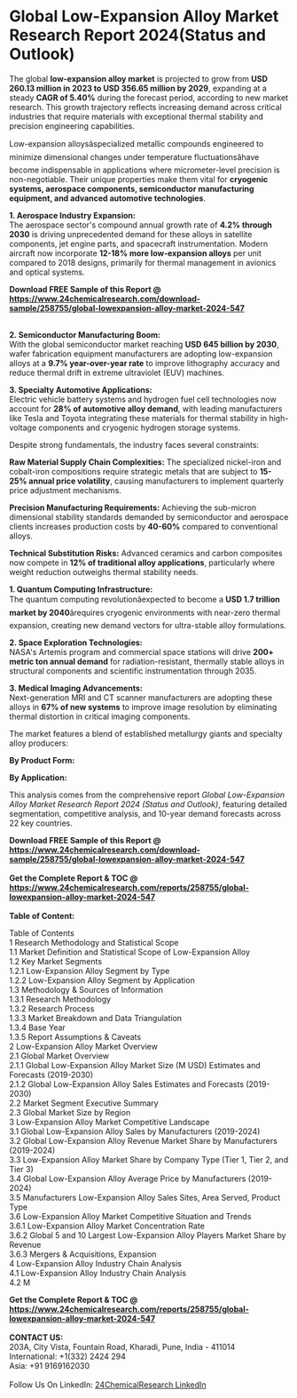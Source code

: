 <h1>Global Low-Expansion Alloy Market Research Report 2024(Status and Outlook)</h1><p>The global <strong>low-expansion alloy market</strong> is projected to grow from <strong>USD 260.13 million in 2023 to USD 356.65 million by 2029</strong>, expanding at a steady <strong>CAGR of 5.40%</strong> during the forecast period, according to new market research. This growth trajectory reflects increasing demand across critical industries that require materials with exceptional thermal stability and precision engineering capabilities.</p><p>Low-expansion alloysâspecialized metallic compounds engineered to minimize dimensional changes under temperature fluctuationsâhave become indispensable in applications where micrometer-level precision is non-negotiable. Their unique properties make them vital for <strong>cryogenic systems, aerospace components, semiconductor manufacturing equipment, and advanced automotive technologies</strong>.</p><p><strong>1. Aerospace Industry Expansion:</strong><br>
The aerospace sector's compound annual growth rate of <strong>4.2% through 2030</strong> is driving unprecedented demand for these alloys in satellite components, jet engine parts, and spacecraft instrumentation. Modern aircraft now incorporate <strong>12-18% more low-expansion alloys</strong> per unit compared to 2018 designs, primarily for thermal management in avionics and optical systems.</p><div><b>Download FREE Sample of this Report @ 
            <a href="https://www.24chemicalresearch.com/download-sample/258755/global-lowexpansion-alloy-market-2024-547">
            https://www.24chemicalresearch.com/download-sample/258755/global-lowexpansion-alloy-market-2024-547</a></b></div><br><p><strong>2. Semiconductor Manufacturing Boom:</strong><br>
With the global semiconductor market reaching <strong>USD 645 billion by 2030</strong>, wafer fabrication equipment manufacturers are adopting low-expansion alloys at a <strong>9.7% year-over-year rate</strong> to improve lithography accuracy and reduce thermal drift in extreme ultraviolet (EUV) machines.</p><p><strong>3. Specialty Automotive Applications:</strong><br>
Electric vehicle battery systems and hydrogen fuel cell technologies now account for <strong>28% of automotive alloy demand</strong>, with leading manufacturers like Tesla and Toyota integrating these materials for thermal stability in high-voltage components and cryogenic hydrogen storage systems.</p><p>Despite strong fundamentals, the industry faces several constraints:</p><p><strong>Raw Material Supply Chain Complexities:</strong> The specialized nickel-iron and cobalt-iron compositions require strategic metals that are subject to <strong>15-25% annual price volatility</strong>, causing manufacturers to implement quarterly price adjustment mechanisms.</p><p><strong>Precision Manufacturing Requirements:</strong> Achieving the sub-micron dimensional stability standards demanded by semiconductor and aerospace clients increases production costs by <strong>40-60%</strong> compared to conventional alloys.</p><p><strong>Technical Substitution Risks:</strong> Advanced ceramics and carbon composites now compete in <strong>12% of traditional alloy applications</strong>, particularly where weight reduction outweighs thermal stability needs.</p><p><strong>1. Quantum Computing Infrastructure:</strong><br>
The quantum computing revolutionâexpected to become a <strong>USD 1.7 trillion market by 2040</strong>ârequires cryogenic environments with near-zero thermal expansion, creating new demand vectors for ultra-stable alloy formulations.</p><p><strong>2. Space Exploration Technologies:</strong><br>
NASA's Artemis program and commercial space stations will drive <strong>200+ metric ton annual demand</strong> for radiation-resistant, thermally stable alloys in structural components and scientific instrumentation through 2035.</p><p><strong>3. Medical Imaging Advancements:</strong><br>
Next-generation MRI and CT scanner manufacturers are adopting these alloys in <strong>67% of new systems</strong> to improve image resolution by eliminating thermal distortion in critical imaging components.</p><p>The market features a blend of established metallurgy giants and specialty alloy producers:</p><p><strong>By Product Form:</strong></p><p><strong>By Application:</strong></p><p>This analysis comes from the comprehensive report <em>Global Low-Expansion Alloy Market Research Report 2024 (Status and Outlook)</em>, featuring detailed segmentation, competitive analysis, and 10-year demand forecasts across 22 key countries.</p><div><b>Download FREE Sample of this Report @ 
            <a href="https://www.24chemicalresearch.com/download-sample/258755/global-lowexpansion-alloy-market-2024-547">
            https://www.24chemicalresearch.com/download-sample/258755/global-lowexpansion-alloy-market-2024-547</a></b></div><br><div><b>Get the Complete Report & TOC @ 
            <a href="https://www.24chemicalresearch.com/reports/258755/global-lowexpansion-alloy-market-2024-547">
            https://www.24chemicalresearch.com/reports/258755/global-lowexpansion-alloy-market-2024-547</a></b></div><br>
            <b>Table of Content:</b><p>Table of Contents<br />
1 Research Methodology and Statistical Scope<br />
1.1 Market Definition and Statistical Scope of Low-Expansion Alloy<br />
1.2 Key Market Segments<br />
1.2.1 Low-Expansion Alloy Segment by Type<br />
1.2.2 Low-Expansion Alloy Segment by Application<br />
1.3 Methodology & Sources of Information<br />
1.3.1 Research Methodology<br />
1.3.2 Research Process<br />
1.3.3 Market Breakdown and Data Triangulation<br />
1.3.4 Base Year<br />
1.3.5 Report Assumptions & Caveats<br />
2 Low-Expansion Alloy Market Overview<br />
2.1 Global Market Overview<br />
2.1.1 Global Low-Expansion Alloy Market Size (M USD) Estimates and Forecasts (2019-2030)<br />
2.1.2 Global Low-Expansion Alloy Sales Estimates and Forecasts (2019-2030)<br />
2.2 Market Segment Executive Summary<br />
2.3 Global Market Size by Region<br />
3 Low-Expansion Alloy Market Competitive Landscape<br />
3.1 Global Low-Expansion Alloy Sales by Manufacturers (2019-2024)<br />
3.2 Global Low-Expansion Alloy Revenue Market Share by Manufacturers (2019-2024)<br />
3.3 Low-Expansion Alloy Market Share by Company Type (Tier 1, Tier 2, and Tier 3)<br />
3.4 Global Low-Expansion Alloy Average Price by Manufacturers (2019-2024)<br />
3.5 Manufacturers Low-Expansion Alloy Sales Sites, Area Served, Product Type<br />
3.6 Low-Expansion Alloy Market Competitive Situation and Trends<br />
3.6.1 Low-Expansion Alloy Market Concentration Rate<br />
3.6.2 Global 5 and 10 Largest Low-Expansion Alloy Players Market Share by Revenue<br />
3.6.3 Mergers & Acquisitions, Expansion<br />
4 Low-Expansion Alloy Industry Chain Analysis<br />
4.1 Low-Expansion Alloy Industry Chain Analysis<br />
4.2 M</p><div><b>Get the Complete Report & TOC @ 
            <a href="https://www.24chemicalresearch.com/reports/258755/global-lowexpansion-alloy-market-2024-547">
            https://www.24chemicalresearch.com/reports/258755/global-lowexpansion-alloy-market-2024-547</a></b></div><br><b>CONTACT US:</b><br>
            203A, City Vista, Fountain Road, Kharadi, Pune, India - 411014<br>
            International: +1(332) 2424 294<br>
            Asia: +91 9169162030 <br><br>
            Follow Us On LinkedIn: <a href="https://www.linkedin.com/company/24chemicalresearch/">24ChemicalResearch LinkedIn</a>
